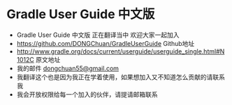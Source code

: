 # Gradle User Guide 中文版

* Gradle User Guide 中文版 正在翻译当中 欢迎大家一起加入
* https://github.com/DONGChuan/GradleUserGuide Github地址
* http://www.gradle.org/docs/current/userguide/userguide_single.html#N1012C 原文地址
* 我的邮件 dongchuan55@gmail.com
* 我翻译这个也是因为我正在学着使用，如果想加入又不知道怎么贡献的请联系我
* 我会开放权限给每一个加入的伙伴，请提请邮箱联系
